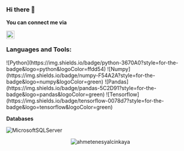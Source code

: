 ### Hi there 👋

**You can connect me via**

<a href="https://www.linkedin.com/in/ahmet-enes-yal%C3%A7inkaya-965060120/">
  <img align="left" alt="Ahmet's LinkedIn" width="22px" src="https://raw.githubusercontent.com/peterthehan/peterthehan/master/assets/linkedin.svg" />
</a>
<br />

<h3 align="left">Languages and Tools:</h3>
![Python](https://img.shields.io/badge/python-3670A0?style=for-the-badge&logo=python&logoColor=ffdd54)
![Numpy](https://img.shields.io/badge/numpy-F54A2A?style=for-the-badge&logo=numpy&logoColor=green)
![Pandas](https://img.shields.io/badge/pandas-5C2D91?style=for-the-badge&logo=pandas&logoColor=green)
![Tensorflow](https://img.shields.io/badge/tensorflow-0078d7?style=for-the-badge&logo=tensorflow&logoColor=green)

**Databases**

![MicrosoftSQLServer](https://img.shields.io/badge/Microsoft%20SQL%20Sever-CC2927?style=for-the-badge&logo=microsoft%20sql%20server&logoColor=white)

<p align="center"> <img src="https://github-readme-stats.vercel.app/api?username=ahmetenesyalcinkaya&show_icons=true&" alt="ahmetenesyalcinkaya" />
